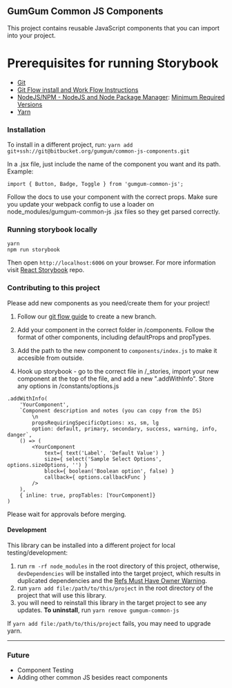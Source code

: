 ## GumGum Common JS Components

This project contains reusable JavaScript components that you can import into your project.

# Prerequisites for running Storybook #

- [Git](http://git-scm.com/)
- [Git Flow install and Work Flow Instructions](https://gumgum.jira.com/wiki/pages/viewpage.action?pageId=138248293)
- [NodeJS/NPM - NodeJS and Node Package Manager](http://nodejs.org/download/): [Minimum Required Versions](https://gumgum.jira.com/wiki/pages/viewpage.action?pageId=154304684)
- [Yarn](https://yarnpkg.com/)

### Installation
To install in a different project, run: `yarn add git+ssh://git@bitbucket.org/gumgum/common-js-components.git`

In a .jsx file, just include the name of the component you want and its path. Example:
```
import { Button, Badge, Toggle } from 'gumgum-common-js';

```
Follow the docs to use your component with the correct props. Make sure you update your webpack config to use a loader on node_modules/gumgum-common-js .jsx files so they get parsed correctly.

### Running storybook locally
```
yarn
npm run storybook
```

Then open `http://localhost:6006` on your browser. For more information visit [React Storybook](https://github.com/kadirahq/react-storybook) repo.

### Contributing to this project
Please add new components as you need/create them for your project!

1. Follow our [git flow guide](https://gumgum.jira.com/wiki/pages/viewpage.action?pageId=138248293) to create a new branch.

2. Add your component in the correct folder in /components. Follow the format of other components, including defaultProps and propTypes.

3. Add the path to the new component to `components/index.js` to make it accesible from outside.

4. Hook up storybook - go to the correct file in /_stories, import your new component at the top of the file, and add a new ".addWithInfo". Store any options in /constants/options.js

```
.addWithInfo(
    'YourComponent',
    `Component description and notes (you can copy from the DS)
        \n
        propsRequiringSpecificOptions: xs, sm, lg
        option: default, primary, secondary, success, warning, info, danger`,
    () => (
        <YourComponent
            text={ text('Label', 'Default Value') }
            size={ select('Sample Select Options', options.sizeOptions, '') }
            block={ boolean('Boolean option', false) }
            callback={ options.callbackFunc }
        />
    ),
    { inline: true, propTables: [YourComponent]}
)
```

Please wait for approvals before merging.

#### Development

This library can be installed into a different project for local testing/development:

1. run `rm -rf node_modules` in the root directory of this project, otherwise, `devDependencies` will be installed into the target project, which results in duplicated dependencies and the [Refs Must Have Owner Warning](https://facebook.github.io/react/warnings/refs-must-have-owner.html).
2. run `yarn add file:/path/to/this/project` in the root directory of the project that will use this library.
3. you will need to reinstall this library in the target project to see any updates.
**To uninstall**, run `yarn remove gumgum-common-js`

If `yarn add file:/path/to/this/project` fails, you may need to upgrade yarn.

****

### Future
- Component Testing
- Adding other common JS besides react components
